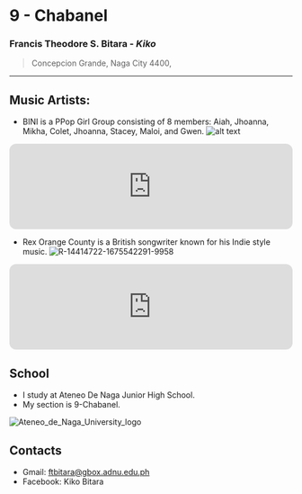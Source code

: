 # 9 - Chabanel

### Francis Theodore S. Bitara - *Kiko*
> Concepcion Grande, Naga City 4400, 
---
## Music Artists:

- BINI is a PPop Girl Group consisting of 8 members: Aiah, Jhoanna, Mikha, Colet, Jhoanna, Stacey, Maloi, and Gwen.
![alt text](https://github.com/user-attachments/assets/8c969af9-3707-422b-9d81-4af08d3c2b3f)

<iframe style="border-radius:12px" src="https://open.spotify.com/embed/track/1iIJtD9hkzw4ZHfR7ND9yb?utm_source=generator" width="100%" height="152" frameBorder="0" allowfullscreen="" allow="autoplay; clipboard-write; encrypted-media; fullscreen; picture-in-picture" loading="lazy"></iframe>


- Rex Orange County is a British songwriter known for his Indie style music.
 ![R-14414722-1675542291-9958](https://github.com/user-attachments/assets/6ef3ad9f-02c5-4c04-8ed9-9c7931a0aa70)

<iframe style="border-radius:12px" src="https://open.spotify.com/embed/track/3OM6qQmdFV6uy61GIqpRtf?utm_source=generator" width="100%" height="152" frameBorder="0" allowfullscreen="" allow="autoplay; clipboard-write; encrypted-media; fullscreen; picture-in-picture" loading="lazy"></iframe>

## School
- I study at Ateneo De Naga Junior High School. 
- My section is 9-Chabanel.

![Ateneo_de_Naga_University_logo](https://github.com/user-attachments/assets/cab170cf-69bd-494e-bdc4-9ee1b721f333)

## Contacts
- Gmail: ftbitara@gbox.adnu.edu.ph
- Facebook: Kiko Bitara





